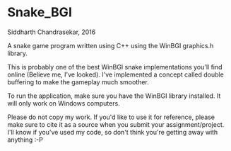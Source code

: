 # Snake_BGI
Siddharth Chandrasekar, 2016

A snake game program written using C++ using the WinBGI graphics.h library.

This is probably one of the best WinBGI snake implementations you'll find online (Believe me, I've looked). I've implemented a concept called 
double buffering to make the gameplay much smoother.

To run the application, make sure you have the WinBGI library installed. It will only work on Windows computers.

Please do not copy my work. If you'd like to use it for reference, please make sure to cite it as a source when you submit your
assignment/project. I'll know if you've used my code, so don't think you're getting away with anything :-P

